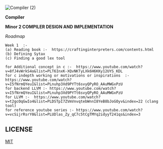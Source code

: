 ![Compiler (2)](https://github.com/MohdXHassan/Compiler/assets/46120048/bf4f25e6-4542-44e7-8bf3-a56f1303d5d9)

**Compiler**

**Minor 2 COMPILER DESIGN AND IMPLEMENTATION**

*Roadmap*
```
Week 1  :-
(a) Reading book :-  https://craftinginterpreters.com/contents.html
(b) Defining Sytax
(c) Finding a good lex tool
```   
```
for Additional concept in c :-  https://www.youtube.com/watch?v=8fJ4vWrkS4o&list=PLT6InxK-XQvNKTyLXk6H6KKy12UYS_KDL
for c indepth working or motivations or inspirations  :- https://www.youtube.com/watch?v=I5fNrmQYeuI&list=PLnuhp3Xd9PYTt6svyQPyRO_AAuMWGxPzU
for backend LLVM :- https://www.youtube.com/watch?v=I5fNrmQYeuI&list=PLnuhp3Xd9PYTt6svyQPyRO_AAuMWGxPzU
for LLVM :-  https://www.youtube.com/watch?v=t2gcOqGwIo4&list=PLDSTpI7ZVmVnvqtebWnnI8YeB8bJoGOyv&index=22 (clang tool)
for reference youtube series :- https://www.youtube.com/watch?v=vcSijrRsrY0&list=PLUDlas_Zy_qC7c5tCgTMYq2idyyT241qs&index=3
```
## LICENSE
[MIT](https://github.com/MohdXHassan/Compiler?tab=MIT-1-ov-file)
